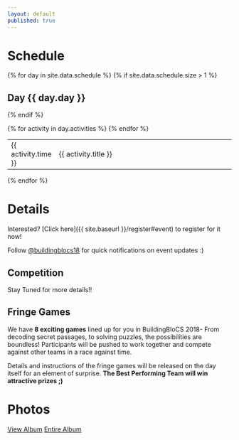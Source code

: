 ```yaml
---
layout: default
published: true
---
```


# Schedule

{% for day in site.data.schedule %}
{% if site.data.schedule.size > 1 %}<h2>Day {{ day.day }}</h2>{% endif %}
<table>
    {% for activity in day.activities %}
    <tr>
        <td>{{ activity.time }}</td>
        <td width="80%">{{ activity.title }}</td>
    </tr>
    {% endfor %}
</table> 
{% endfor %}

# Details

Interested? [Click here]({{ site.baseurl }}/register#event) to register for it now!

Follow [@buildingblocs18](https://instagram.com/buildingblocs18) for quick notifications on event updates :) 

## Competition

Stay Tuned for more details!!


## Fringe Games

We have **8 exciting games** lined up for you in BuildingBloCS 2018- From decoding secret passages, to solving puzzles, the possibilities are boundless! 
Participants will be pushed to work together and compete against other teams in a race against time.

Details and instructions of the fringe games will be released on the day itself for an element of surprise. **The Best Performing Team will win attractive prizes ;)**

# Photos

<a class="btn" href="https://photos.app.goo.gl/cntLndL2gY9cu0jK2">View Album</a>
<a class="btn" href="https://photos.app.goo.gl/edp1fDSmZhrR3GW03">Entire Album</a>
